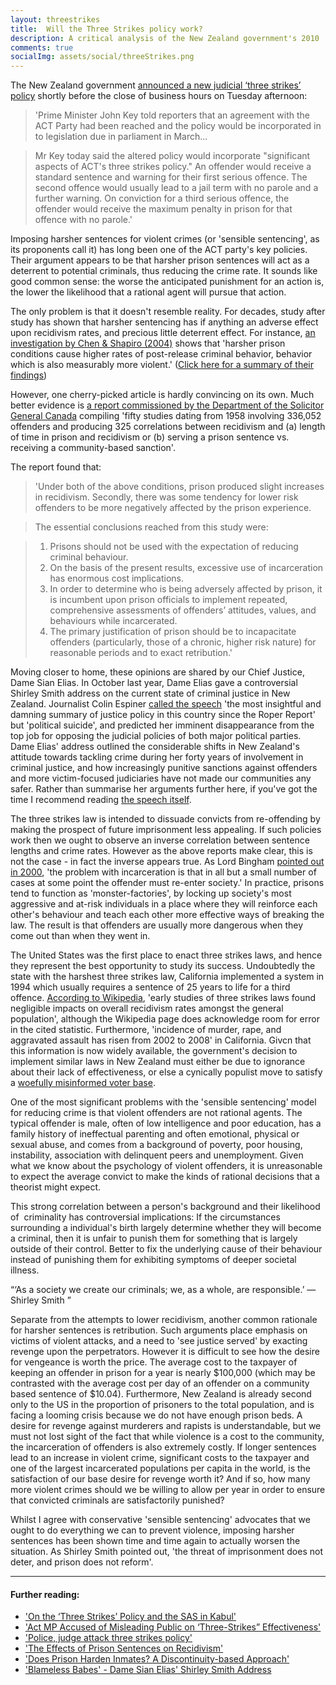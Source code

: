```yaml
---
layout: threestrikes
title:  Will the Three Strikes policy work?
description: A critical analysis of the New Zealand government's 2010 'Three Strikes' law, which aims to cut crime rates by tightening sentencing.
comments: true
socialImg: assets/social/threeStrikes.png
---
```


The New Zealand government <a href="http://www.stuff.co.nz/national/politics/3242717/Three-strikes-policy-announced">announced a new judicial ‘three strikes’ policy</a> shortly before the close of business hours on Tuesday afternoon:

> 'Prime Minister John Key told reporters that an agreement with the ACT Party had been reached and the policy would be incorporated in to legislation due in parliament in March...

> Mr Key today said the altered policy would incorporate "significant aspects of ACT's three strikes policy." An offender would receive a standard sentence and warning for their first serious offence. The second offence would usually lead to a jail term with no parole and a further warning. On conviction for a third serious offence, the offender would receive the maximum penalty in prison for that offence with no parole.'

Imposing harsher sentences for violent crimes (or 'sensible sentencing', as its proponents call it) has long been one of the ACT party's key policies. Their argument appears to be that harsher prison sentences will act as a deterrent to potential criminals, thus reducing the crime rate. It sounds like good common sense: the worse the anticipated punishment for an action is, the lower the likelihood that a rational agent will pursue that action.

The only problem is that it doesn't resemble reality. For decades, study after study has shown that harsher sentencing has if anything an adverse effect upon recidivism rates, and precious little deterrent effect. For instance, <a href="http://ideas.repec.org/p/cwl/cwldpp/1450.html">an investigation by Chen &amp; Shapiro (2004)</a> shows that 'harsher prison conditions cause higher rates of post-release criminal behavior, behavior which is also measurably more violent.' (<a href="http://economistsview.typepad.com/economistsview/2006/12/hard_time_and_r.html">Click here for a summary of their findings</a>)

However, one cherry-picked article is hardly convincing on its own. Much better evidence is <a href="http://www.prisonpolicy.org/scans/e199912.htm">a report commissioned by the Department of the Solicitor General Canada</a> compiling 'fifty studies dating from 1958 involving 336,052 offenders and producing 325 correlations between recidivism and (a) length of time in prison and recidivism or (b) serving a prison sentence vs. receiving a community-based sanction'.

The report found that:

> 'Under both of the above conditions, prison produced slight increases in recidivism. Secondly, there was some tendency for lower risk offenders to be more negatively affected by the prison experience.

> The essential conclusions reached from this study were:

> 1. Prisons should not be used with the expectation of reducing criminal behaviour.
> 2. On the basis of the present results, excessive use of incarceration has enormous cost implications.
> 3. In order to determine who is being adversely affected by prison, it is incumbent upon prison officials to implement repeated, comprehensive assessments of offenders’ attitudes, values, and behaviours while incarcerated.
> 4. The primary justification of prison should be to incapacitate offenders (particularly, those of a chronic, higher risk nature) for reasonable periods and to exact retribution.'

Moving closer to home, these opinions are shared by our Chief Justice, Dame Sian Elias. In October last year, Dame Elias gave a controversial Shirley Smith address on the current state of criminal justice in New Zealand. Journalist Colin Espiner <a href="http://www.stuff.co.nz/national/blogs/on-the-house/2600772/Dame-Sians-last-stand">called the speech</a> 'the most insightful and damning summary of justice policy in this country since the Roper Report' but 'political suicide', and predicted her imminent disappearance from the top job for opposing the judicial policies of both major political parties. Dame Elias' address outlined the considerable shifts in New Zealand's attitude towards tackling crime during her forty years of involvement in criminal justice, and how increasingly punitive sanctions against offenders and more victim-focused judiciaries have not made our communities any safer. Rather than summarise her arguments further here, if you've got the time I recommend reading <a href="http://media.nzherald.co.nz/webcontent/document/pdf/Chief%20Justice%27s%20jails%20speech.pdf">the speech itself</a>.

The three strikes law is intended to dissuade convicts from re-offending by making the prospect of future imprisonment less appealing. If such policies work then we ought to observe an inverse correlation between sentence lengths and crime rates. However as the above reports make clear, this is not the case - in fact the inverse appears true. As Lord Bingham <a href="http://media.nzherald.co.nz/webcontent/document/pdf/Chief%20Justice%27s%20jails%20speech.pdf#page=5">pointed out in 2000</a>, 'the problem with incarceration is that in all but a small number of cases at some point the offender must re-enter society.' In practice, prisons tend to function as 'monster-factories', by locking up society's most aggressive and at-risk individuals in a place where they will reinforce each other's behaviour and teach each other more effective ways of breaking the law. The result is that offenders are usually more dangerous when they come out than when they went in.

The United States was the first place to enact three strikes laws, and hence they represent the best opportunity to study its success. Undoubtedly the state with the harshest three strikes law, California implemented a system in 1994 which usually requires a sentence of 25 years to life for a third offence. <a href="http://en.wikipedia.org/wiki/Three_strikes_law#Effects_in_California">According to Wikipedia</a>, 'early studies of three strikes laws found negligible impacts on overall recidivism rates amongst the general population', although the Wikipedia page does acknowledge room for error in the cited statistic. Furthermore, 'incidence of murder, rape, and aggravated assault has risen from 2002 to 2008' in California. Givcn that this information is now widely available, the government's decision to implement similar laws in New Zealand must either be due to ignorance about their lack of effectiveness, or else a cynically populist move to satisfy a <a href="http://www.nzherald.co.nz/nz/news/article.cfm?c_id=1&amp;objectid=10565563">woefully misinformed voter base</a>.

One of the most significant problems with the 'sensible sentencing' model for reducing crime is that violent offenders are not rational agents. The typical offender is male, often of low intelligence and poor education, has a family history of ineffectual parenting and often emotional, physical or sexual abuse, and comes from a background of poverty, poor housing, instability, association with delinquent peers and unemployment. Given what we know about the psychology of violent offenders, it is unreasonable to expect the average convict to make the kinds of rational decisions that a theorist might expect.

This strong correlation between a person's background and their likelihood of  criminality has controversial implications: If the circumstances surrounding a individual's birth largely determine whether they will become a criminal, then it is unfair to punish them for something that is largely outside of their control. Better to fix the underlying cause of their behaviour instead of punishing them for exhibiting symptoms of deeper societal illness.

<q>‘As a society we create our criminals; we, as a whole, are responsible.’
— Shirley Smith </q>

Separate from the attempts to lower recidivism, another common rationale for harsher sentences is retribution. Such arguments place emphasis on victims of violent attacks, and a need to 'see justice served' by exacting revenge upon the perpetrators. However it is difficult to see how the desire for vengeance is worth the price. The average cost to the taxpayer of keeping an offender in prison for a year is nearly $100,000 (which may be contrasted with the average cost per day of an offender on a community based sentence of $10.04). Furthermore, New Zealand is already second only to the US in the proportion of prisoners to the total population, and is facing a looming crisis because we do not have enough prison beds. A desire for revenge against murderers and rapists is understandable, but we must not lost sight of the fact that while violence is a cost to the community, the incarceration of offenders is also extremely costly. If longer sentences lead to an increase in violent crime, significant costs to the taxpayer and one of the largest incarcerated populations per capita in the world, is the satisfaction of our base desire for revenge worth it? And if so, how many more violent crimes should we be willing to allow per year in order to ensure that convicted criminals are satisfactorily punished?

Whilst I agree with conservative 'sensible sentencing' advocates that we ought to do everything we can to prevent violence, imposing harsher sentences has been shown time and time again to actually worsen the situation. As Shirley Smith pointed out, 'the threat of imprisonment does not deter, and prison does not reform'.

<hr />

#### Further reading:
<ul>
	<li><a href="http://gordoncampbell.scoop.co.nz/2010/01/20/gordon-campbell-on-three-strikes-sas-in-kabul/">'On the ‘Three Strikes’ Policy and the SAS in Kabul'</a></li>
	<li><a href="http://pacificeyewitness.org/2010/01/22/act-mp-accused-of-misleading-public-on-three-strikes-effectiveness/">'Act MP Accused of Misleading Public on ‘Three-Strikes” Effectiveness'</a></li>
	<li><a href="http://www.stuff.co.nz/national/crime/3247942/Police-judge-attack-three-strikes-policy">'Police, judge attack three strikes policy'</a></li>
	<li><a href="http://www.prisonpolicy.org/scans/e199912.htm">'The Effects of Prison Sentences on Recidivism'</a></li>
	<li><a href="http://ideas.repec.org/p/cwl/cwldpp/1450.html">'Does Prison Harden Inmates? A Discontinuity-based Approach'</a></li>
	<li><a href="http://media.nzherald.co.nz/webcontent/document/pdf/Chief%20Justice's%20jails%20speech.pdf">'Blameless Babes' - Dame Sian Elias' Shirley Smith Address</a></li>
</ul>
